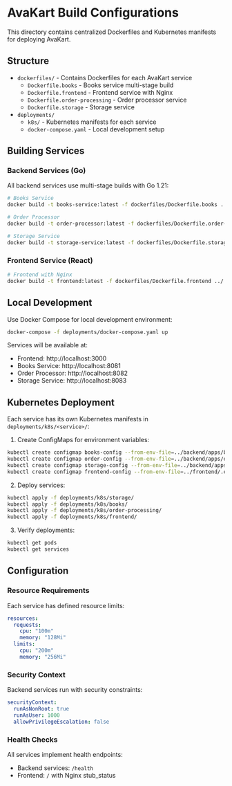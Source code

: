 # AvaKart Build Configurations

This directory contains centralized Dockerfiles and Kubernetes manifests for deploying AvaKart.

## Structure

- `dockerfiles/` - Contains Dockerfiles for each AvaKart service
  - `Dockerfile.books` - Books service multi-stage build
  - `Dockerfile.frontend` - Frontend service with Nginx
  - `Dockerfile.order-processing` - Order processor service
  - `Dockerfile.storage` - Storage service
- `deployments/`
  - `k8s/` - Kubernetes manifests for each service
  - `docker-compose.yaml` - Local development setup

## Building Services

### Backend Services (Go)

All backend services use multi-stage builds with Go 1.21:

```bash
# Books Service
docker build -t books-service:latest -f dockerfiles/Dockerfile.books ../

# Order Processor
docker build -t order-processor:latest -f dockerfiles/Dockerfile.order-processing ../

# Storage Service
docker build -t storage-service:latest -f dockerfiles/Dockerfile.storage ../
```

### Frontend Service (React)

```bash
# Frontend with Nginx
docker build -t frontend:latest -f dockerfiles/Dockerfile.frontend ../
```

## Local Development

Use Docker Compose for local development environment:

```bash
docker-compose -f deployments/docker-compose.yaml up
```

Services will be available at:
- Frontend: http://localhost:3000
- Books Service: http://localhost:8081
- Order Processor: http://localhost:8082
- Storage Service: http://localhost:8083

## Kubernetes Deployment

Each service has its own Kubernetes manifests in `deployments/k8s/<service>/`:

1. Create ConfigMaps for environment variables:
```bash
kubectl create configmap books-config --from-env-file=../backend/apps/books/.env
kubectl create configmap order-config --from-env-file=../backend/apps/order-processor/.env
kubectl create configmap storage-config --from-env-file=../backend/apps/storage/.env
kubectl create configmap frontend-config --from-env-file=../frontend/.env
```

2. Deploy services:
```bash
kubectl apply -f deployments/k8s/storage/
kubectl apply -f deployments/k8s/books/
kubectl apply -f deployments/k8s/order-processing/
kubectl apply -f deployments/k8s/frontend/
```

3. Verify deployments:
```bash
kubectl get pods
kubectl get services
```

## Configuration

### Resource Requirements

Each service has defined resource limits:

```yaml
resources:
  requests:
    cpu: "100m"
    memory: "128Mi"
  limits:
    cpu: "200m"
    memory: "256Mi"
```

### Security Context

Backend services run with security constraints:

```yaml
securityContext:
  runAsNonRoot: true
  runAsUser: 1000
  allowPrivilegeEscalation: false
```

### Health Checks

All services implement health endpoints:
- Backend services: `/health`
- Frontend: `/` with Nginx stub_status
